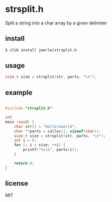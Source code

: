 strsplit.h
==========

Split a string into a char array by a given delimiter

## install

```sh
$ clib install jwerle/strsplit.h
```

## usage

```c
size_t size = strsplit(str, parts, "\n");
```

## example

```c

#include "strsplit.h"

int
main (void) {
	char str[] = "hello\nworld";
	char **parts = calloc(1, sizeof(char));
	size_t size = strsplit(str, parts, "\n");
	int i = 0;
	for (; i < size; ++i) {
		printf("%s\n", parts[i]);
	}

	return 0;
}
```

## license

MIT
